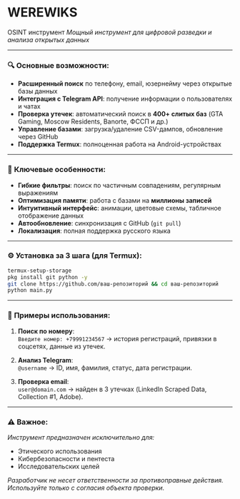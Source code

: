 # WEREWIKS
OSINT инструмент 
_Мощный инструмент для цифровой разведки и анализа открытых данных_

---

### 🔍 **Основные возможности**:
- **Расширенный поиск** по телефону, email, юзернейму через открытые базы данных  
- **Интеграция с Telegram API**: получение информации о пользователях и чатах  
- **Проверка утечек**: автоматический поиск в **400+ слитых баз** (GTA Gaming, Moscow Residents, Banorte, ФССП и др.)  
- **Управление базами**: загрузка/удаление CSV-дампов, обновление через GitHub  
- **Поддержка Termux**: полноценная работа на Android-устройствах  

---

### 🚀 **Ключевые особенности**:
- **Гибкие фильтры**: поиск по частичным совпадениям, регулярным выражениям  
- **Оптимизация памяти**: работа с базами на **миллионы записей**  
- **Интуитивный интерфейс**: анимации, цветовые схемы, табличное отображение данных  
- **Автообновление**: синхронизация с GitHub (`git pull`)  
- **Локализация**: полная поддержка русского языка  

---

### ⚙️ **Установка за 3 шага** (для Termux):
```bash
termux-setup-storage
pkg install git python -y
git clone https://github.com/ваш-репозиторий && cd ваш-репозиторий
python main.py
```

---

### 📌 **Примеры использования**:
1. **Поиск по номеру**:  
   `Введите номер: +79991234567` → история регистраций, привязки в соцсетях, данные из утечек.  

2. **Анализ Telegram**:  
   `@username` → ID, имя, фамилия, статус, дата регистрации.  

3. **Проверка email**:  
   `user@domain.com` → найден в 3 утечках (LinkedIn Scraped Data, Collection #1, Adobe).  

---

### ⚠️ **Важное**:  
_Инструмент предназначен исключительно для:_  
- Этического использования  
- Кибербезопасности и пентеста  
- Исследовательских целей  

_Разработчик не несет ответственности за противоправные действия. Используйте только с согласия объекта проверки._
